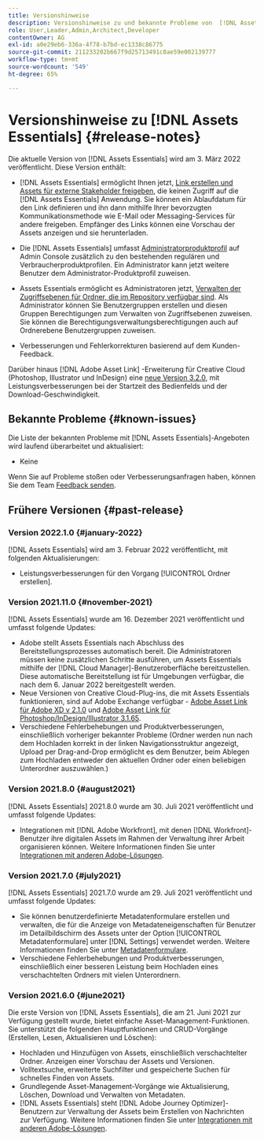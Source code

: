 ```yaml
---
title: Versionshinweise
description: Versionshinweise zu und bekannte Probleme von  [!DNL Assets Essentials]
role: User,Leader,Admin,Architect,Developer
contentOwner: AG
exl-id: a0e29eb6-336a-4f78-b7bd-ec1338c86775
source-git-commit: 211233202b667f9d25713491c8ae59e002139777
workflow-type: tm+mt
source-wordcount: '549'
ht-degree: 65%

---
```


# Versionshinweise zu [!DNL Assets Essentials] {#release-notes}

Die aktuelle Version von [!DNL Assets Essentials] wird am 3. März 2022 veröffentlicht. Diese Version enthält:

* [!DNL Assets Essentials] ermöglicht Ihnen jetzt, [Link erstellen und Assets für externe Stakeholder freigeben](share-links-for-assets.md), die keinen Zugriff auf die [!DNL Assets Essentials] Anwendung. Sie können ein Ablaufdatum für den Link definieren und ihn dann mithilfe Ihrer bevorzugten Kommunikationsmethode wie E-Mail oder Messaging-Services für andere freigeben. Empfänger des Links können eine Vorschau der Assets anzeigen und sie herunterladen.

* Die [!DNL Assets Essentials] umfasst [Administratorproduktprofil](deploy-administer.md#add-users-to-essentials) auf Admin Console zusätzlich zu den bestehenden regulären und Verbraucherproduktprofilen. Ein Administrator kann jetzt weitere Benutzer dem Administrator-Produktprofil zuweisen.

* Assets Essentials ermöglicht es Administratoren jetzt, [Verwalten der Zugriffsebenen für Ordner, die im Repository verfügbar sind](manage-permissions.md). Als Administrator können Sie Benutzergruppen erstellen und diesen Gruppen Berechtigungen zum Verwalten von Zugriffsebenen zuweisen. Sie können die Berechtigungsverwaltungsberechtigungen auch auf Ordnerebene Benutzergruppen zuweisen.

* Verbesserungen und Fehlerkorrekturen basierend auf dem Kunden-Feedback.

Darüber hinaus [!DNL Adobe Asset Link] -Erweiterung für Creative Cloud (Photoshop, Illustrator und InDesign) eine [neue Version 3.2.0](https://exchange.adobe.com/creativecloud.details.106875.adobe-asset-link-cep.html), mit Leistungsverbesserungen bei der Startzeit des Bedienfelds und der Download-Geschwindigkeit.


## Bekannte Probleme {#known-issues}

Die Liste der bekannten Probleme mit [!DNL Assets Essentials]-Angeboten wird laufend überarbeitet und aktualisiert:

* Keine

Wenn Sie auf Probleme stoßen oder Verbesserungsanfragen haben, können Sie dem Team [Feedback senden](#provide-feedback).

## Frühere Versionen {#past-release}

### Version 2022.1.0 {#january-2022}

[!DNL Assets Essentials] wird am 3. Februar 2022 veröffentlicht, mit folgenden Aktualisierungen:

* Leistungsverbesserungen für den Vorgang [!UICONTROL Ordner erstellen]. <!-- CQ-4338818 -->

### Version 2021.11.0 {#november-2021}

[!DNL Assets Essentials] wurde am 16. Dezember 2021 veröffentlicht und umfasst folgende Updates:

* Adobe stellt Assets Essentials nach Abschluss des Bereitstellungsprozesses automatisch bereit. Die Administratoren müssen keine zusätzlichen Schritte ausführen, um Assets Essentials mithilfe der [!DNL Cloud Manager]-Benutzeroberfläche bereitzustellen. Diese automatische Bereitstellung ist für Umgebungen verfügbar, die nach dem 6. Januar 2022 bereitgestellt werden.
* Neue Versionen von Creative Cloud-Plug-ins, die mit Assets Essentials funktionieren, sind auf Adobe Exchange verfügbar - [Adobe Asset Link für Adobe XD v 2.1.0](https://exchange.adobe.com/creativecloud/plugindetails.html/app/cc/61d229b9) und [Adobe Asset Link für Photoshop/InDesign/Illustrator 3.1.65](https://exchange.adobe.com/creativecloud.details.106875.adobe-asset-link-cep.html).
* Verschiedene Fehlerbehebungen und Produktverbesserungen, einschließlich vorheriger bekannter Probleme (Ordner werden nun nach dem Hochladen korrekt in der linken Navigationsstruktur angezeigt<!-- CQ-4337638 -->, Upload per Drag-and-Drop ermöglicht es dem Benutzer, beim Ablegen zum Hochladen entweder den aktuellen Ordner oder einen beliebigen Unterordner auszuwählen<!-- CQ-4327753 -->.)

### Version 2021.8.0 {#august2021}

[!DNL Assets Essentials] 2021.8.0 wurde am 30. Juli 2021 veröffentlicht und umfasst folgende Updates:

* Integrationen mit [!DNL Adobe Workfront], mit denen [!DNL Workfront]-Benutzer ihre digitalen Assets im Rahmen der Verwaltung ihrer Arbeit organisieren können. Weitere Informationen finden Sie unter [Integrationen mit anderen Adobe-Lösungen](/help/integration.md).

### Version 2021.7.0 {#july2021}

[!DNL Assets Essentials] 2021.7.0 wurde am 29. Juli 2021 veröffentlicht und umfasst folgende Updates:

* Sie können benutzerdefinierte Metadatenformulare erstellen und verwalten, die für die Anzeige von Metadateneigenschaften für Benutzer im Detailbildschirm des Assets unter der Option [!UICONTROL Metadatenformulare] unter [!DNL Settings] verwendet werden. Weitere Informationen finden Sie unter [Metadatenformulare](metadata.md#metadata-forms).
* Verschiedene Fehlerbehebungen und Produktverbesserungen, einschließlich einer besseren Leistung beim Hochladen eines verschachtelten Ordners mit vielen Unterordnern.

### Version 2021.6.0 {#june2021}

Die erste Version von [!DNL Assets Essentials], die am 21. Juni 2021 zur Verfügung gestellt wurde, bietet einfache Asset-Management-Funktionen. Sie unterstützt die folgenden Hauptfunktionen und CRUD-Vorgänge (Erstellen, Lesen, Aktualisieren und Löschen):

* Hochladen und Hinzufügen von Assets, einschließlich verschachtelter Ordner. Anzeigen einer Vorschau der Assets und Versionen.
* Volltextsuche, erweiterte Suchfilter und gespeicherte Suchen für schnelles Finden von Assets.
* Grundlegende Asset-Management-Vorgänge wie Aktualisierung, Löschen, Download und Verwalten von Metadaten.
* [!DNL Assets Essentials] steht [!DNL Adobe Journey Optimizer]-Benutzern zur Verwaltung der Assets beim Erstellen von Nachrichten zur Verfügung. Weitere Informationen finden Sie unter [Integrationen mit anderen Adobe-Lösungen](/help/integration.md).
